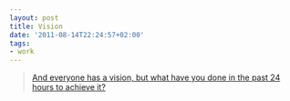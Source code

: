 ```yaml
---
layout: post
title: Vision
date: '2011-08-14T22:24:57+02:00'
tags:
- work
---
```

>[And everyone has a vision, but what have you done in the past 24 hours to achieve it?](http://thehundreds.com/blog/2011/07/12/just-work-hard-its-not-hard-work/)
